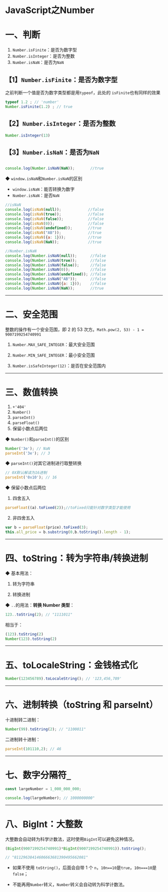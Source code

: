 # JavaScript之Number
# 一、判断

1. `Number.isFinite`：是否为数字型
2. `Number.isInteger`：是否为整数
3. `Number.isNaN`：是否为`NaN`

## 【1】`Number.isFinite`：是否为数字型

之前判断一个值是否为数字类型都是用`typeof`，此处的 `isFinite`也有同样的效果

```js
typeof 1.2 ; // 'number'
Number.isFinite(1.2) ; // true
```

## 【2】`Number.isInteger`：是否为整数


```js
Number.isInteger(13)
```

## 【3】`Number.isNaN`：是否为`NaN`

```js

console.log(Number.isNaN(NaN));       //true
```

◆ `window.isNaN`和`Number.isNaN`的区别

- `window.isNaN`：能否转换为数字
- `Number.isNaN`：是否`NaN`

```js
//isNaN
console.log(isNaN(null));            //false
console.log(isNaN(true));            //false
console.log(isNaN(false));           //false
console.log(isNaN(0));               //false
console.log(isNaN(undefined));       //true
console.log(isNaN("AB"));            //true
console.log(isNaN({a: 1}));          //true
console.log(isNaN(NaN));             //true

//Number.isNaN
console.log(Number.isNaN(null));      //false
console.log(Number.isNaN(true));      //false
console.log(Number.isNaN(false));     //false
console.log(Number.isNaN(0));         //false
console.log(Number.isNaN(undefined)); //false
console.log(Number.isNaN("AB"));      //false
console.log(Number.isNaN({a: 1}));    //false
console.log(Number.isNaN(NaN));       //true
```

---

# 二、安全范围

整数的操作有一个安全范围，即 2 的 53 次方。`Math.pow(2, 53) - 1 = 9007199254740991`

1. `Number.MAX_SAFE_INTEGER`：最大安全范围

2. `Number.MIN_SAFE_INTEGER`：最小安全范围

3. `Number.isSafeInteger(12)`：是否在安全范围内

---

# 三、数值转换

1. `+'404'`
2. `Number()`
3. `parseInt()`
4. `parseFloat()`
5. 保留小数点后两位

◆ `Number()`和`parseInt()`的区别

```js
Number('3e'); // NaN
parseInt('3e'); // 3
```

◆ `parseInt()`对其它进制进行取整转换

```js
// 0X默认解读为16进制
parseInt('0x10'); // 16
```

◆ 保留小数点后两位

1. 四舍五入

```js
parseFloat((a).toFixed(2));//toFixed只能针对数字类型才能使用
```

2. 非四舍五入

```js
var b = parseFloat(price).toFixed(3);
this.all_price = b.substring(0,b.toString().length - 1);
```


---

# 四、toString：转为字符串/转换进制

◆ 基本用法：

1. 转为字符串

2. 转换进制

◆ `..`的用法：**转换 Number 类型**：

```js
123..toString(2); // "1111011"
```

相当于：

```js
(123).toString(2)
Number(123).toString(2)
```

---

# 五、toLocaleString：金钱格式化

```js
Number(123456789).toLocaleString(); // '123,456,789'
```
---

# 六、进制转换（toString 和 parseInt）

十进制转二进制：

```js
Number(99).toString(2); // "1100011"
```

二进制转十进制：

```js
parseInt(101110,2); // 46
```

---

# 七、数字分隔符`_`

```js
const largeNumber = 1_000_000_000;

console.log(largeNumber); // 1000000000"
```

---


# 八、BigInt：大整数

大整数会自动转为科学计数法，这时使用`BigInt`可以避免这种情况。

```js
(BigInt(9007199254740991)*BigInt(9007199254740991)).toString();

// "81129638414606663681390495662081"
```

- 如果不使用 `toString()`，后面会自带 1 个 `n`，`10n==10`是`true`，`10n===10`是`false`；

- 不能再用`Number`转义，`Number`转义会自动转为科学计数法。
